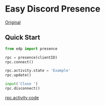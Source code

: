 # Easy Discord Presence
[Original](https://github.com/LennyPhoenix/py-discord-sdk)
## Quick Start
```python
from edp import presence

rpc = presence(clientID)
rpc.connect()

rpc.activity.state = 'Example'
rpc.update()

input('Close ')
rpc.disconnect()
```
[rpc.activity code](https://github.com/LennyPhoenix/py-discord-sdk/blob/master/discordsdk/activity.py)

